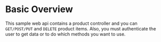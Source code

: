 # Basic Overview
This sample web api contains a product controller and you can `GET/POST/PUT` and `DELETE` product items. Also, you must authenticate the user to get data or to do which methods you want to use.
